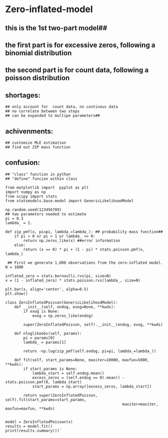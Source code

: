 # Zero-inflated-model
## this is the 1st two-part model##
## the first part is for excessive zeros, following a binomial distribution
## the second part is for count data, following a poisson distribution 
## shortages: 
    ## only account for  count data, no continous data
    ## no correlate between two steps
    ## can be expanded to multipe parameters##

## achivenments: 
    ## customize MLE estimation 
    ## find out ZIP mass function

## confusion:
    ## "class" function in python
    ## "define" funcion within class

```
from matplotlib import  pyplot as plt
import numpy as np
from scipy import stats
from statsmodels.base.model import GenericLikelihoodModel

np.random.seed(123456789)
## two parameters needed to estimate
pi = 0.3
lambda_ = 2.

def zip_pmf(x, pi=pi, lambda_=lambda_): ## probability mass function##
    if pi < 0 or pi > 1 or lambda_ <= 0:
        return np.zeros_like(x) ##error information
    else:
        return (x == 0) * pi + (1 - pi) * stats.poisson.pmf(x, lambda_)
    
 ## First we generate 1,000 observations from the zero-inflated model.   
N = 1000

inflated_zero = stats.bernoulli.rvs(pi, size=N)
x = (1 - inflated_zero) * stats.poisson.rvs(lambda_, size=N)

plt.bar(x, align='center', alpha=0.5)
plt.show()

class ZeroInflatedPoisson(GenericLikelihoodModel):
    def __init__(self, endog, exog=None, **kwds):
        if exog is None:
            exog = np.zeros_like(endog)
            
        super(ZeroInflatedPoisson, self).__init__(endog, exog, **kwds)
    
    def nloglikeobs(self, params):
        pi = params[0]
        lambda_ = params[1]

        return -np.log(zip_pmf(self.endog, pi=pi, lambda_=lambda_))
    
    def fit(self, start_params=None, maxiter=10000, maxfun=5000, **kwds):
        if start_params is None:
            lambda_start = self.endog.mean()
            excess_zeros = (self.endog == 0).mean() - stats.poisson.pmf(0, lambda_start)
            start_params = np.array([excess_zeros, lambda_start])
            
        return super(ZeroInflatedPoisson, self).fit(start_params=start_params,
                                                    maxiter=maxiter, maxfun=maxfun, **kwds)
        
        
model = ZeroInflatedPoisson(x)
results = model.fit()       
print(results.summary())`
```
